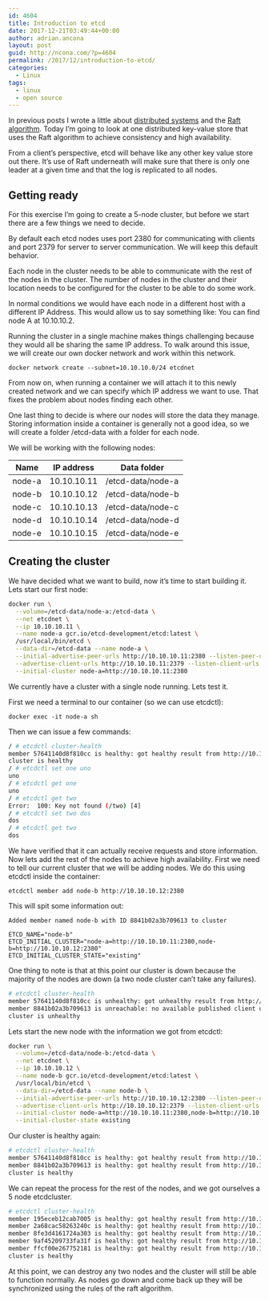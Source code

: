 ```yaml
---
id: 4604
title: Introduction to etcd
date: 2017-12-21T03:49:44+00:00
author: adrian.ancona
layout: post
guid: http://ncona.com/?p=4604
permalink: /2017/12/introduction-to-etcd/
categories:
  - Linux
tags:
  - linux
  - open source
---
```

In previous posts I wrote a little about [distributed systems](http://ncona.com/2017/12/distributed-systems/) and the [Raft algorithm](http://ncona.com/2017/12/raft-for-reaching-consensus/). Today I&#8217;m going to look at one distributed key-value store that uses the Raft algorithm to achieve consistency and high availability.

From a client&#8217;s perspective, etcd will behave like any other key value store out there. It&#8217;s use of Raft underneath will make sure that there is only one leader at a given time and that the log is replicated to all nodes.

## Getting ready

For this exercise I&#8217;m going to create a 5-node cluster, but before we start there are a few things we need to decide.

By default each etcd nodes uses port 2380 for communicating with clients and port 2379 for server to server communication. We will keep this default behavior.

Each node in the cluster needs to be able to communicate with the rest of the nodes in the cluster. The number of nodes in the cluster and their location needs to be configured for the cluster to be able to do some work.

In normal conditions we would have each node in a different host with a different IP Address. This would allow us to say something like: You can find node A at 10.10.10.2.

Running the cluster in a single machine makes things challenging because they would all be sharing the same IP address. To walk around this issue, we will create our own docker network and work within this network.

<!--more-->

```
docker network create --subnet=10.10.10.0/24 etcdnet
```

From now on, when running a container we will attach it to this newly created network and we can specify which IP address we want to use. That fixes the problem about nodes finding each other.

One last thing to decide is where our nodes will store the data they manage. Storing information inside a container is generally not a good idea, so we will create a folder /etcd-data with a folder for each node.

We will be working with the following nodes:

| Name   | IP address  | Data folder       |
| ------ | ----------- | ----------------- |
| node-a | 10.10.10.11 | /etcd-data/node-a |
| node-b | 10.10.10.12 | /etcd-data/node-b |
| node-c | 10.10.10.13 | /etcd-data/node-c |
| node-d | 10.10.10.14 | /etcd-data/node-d |
| node-e | 10.10.10.15 | /etcd-data/node-e |

## Creating the cluster

We have decided what we want to build, now it&#8217;s time to start building it. Lets start our first node:

```bash
docker run \
  --volume=/etcd-data/node-a:/etcd-data \
  --net etcdnet \
  --ip 10.10.10.11 \
  --name node-a gcr.io/etcd-development/etcd:latest \
  /usr/local/bin/etcd \
  --data-dir=/etcd-data --name node-a \
  --initial-advertise-peer-urls http://10.10.10.11:2380 --listen-peer-urls http://0.0.0.0:2380 \
  --advertise-client-urls http://10.10.10.11:2379 --listen-client-urls http://0.0.0.0:2379 \
  --initial-cluster node-a=http://10.10.10.11:2380
```

We currently have a cluster with a single node running. Lets test it.

First we need a terminal to our container (so we can use etcdctl):

```
docker exec -it node-a sh
```

Then we can issue a few commands:

```bash
/ # etcdctl cluster-health
member 57641140d8f810cc is healthy: got healthy result from http://10.10.10.11:2379
cluster is healthy
/ # etcdctl set one uno
uno
/ # etcdctl get one
uno
/ # etcdctl get two
Error:  100: Key not found (/two) [4]
/ # etcdctl set two dos
dos
/ # etcdctl get two
dos
```

We have verified that it can actually receive requests and store information. Now lets add the rest of the nodes to achieve high availability. First we need to tell our current cluster that we will be adding nodes. We do this using etcdctl inside the container:

```
etcdctl member add node-b http://10.10.10.12:2380
```

This will spit some information out:

```
Added member named node-b with ID 8841b02a3b709613 to cluster

ETCD_NAME="node-b"
ETCD_INITIAL_CLUSTER="node-a=http://10.10.10.11:2380,node-b=http://10.10.10.12:2380"
ETCD_INITIAL_CLUSTER_STATE="existing"
```

One thing to note is that at this point our cluster is down because the majority of the nodes are down (a two node cluster can&#8217;t take any failures).

```bash
# etcdctl cluster-health
member 57641140d8f810cc is unhealthy: got unhealthy result from http://10.10.10.11:2379
member 8841b02a3b709613 is unreachable: no available published client urls
cluster is unhealthy
```

Lets start the new node with the information we got from etcdctl:

```bash
docker run \
  --volume=/etcd-data/node-b:/etcd-data \
  --net etcdnet \
  --ip 10.10.10.12 \
  --name node-b gcr.io/etcd-development/etcd:latest \
  /usr/local/bin/etcd \
  --data-dir=/etcd-data --name node-b \
  --initial-advertise-peer-urls http://10.10.10.12:2380 --listen-peer-urls http://0.0.0.0:2380 \
  --advertise-client-urls http://10.10.10.12:2379 --listen-client-urls http://0.0.0.0:2379 \
  --initial-cluster node-a=http://10.10.10.11:2380,node-b=http://10.10.10.12:2380 \
  --initial-cluster-state existing
```

Our cluster is healthy again:

```bash
# etcdctl cluster-health
member 57641140d8f810cc is healthy: got healthy result from http://10.10.10.12:2379
member 8841b02a3b709613 is healthy: got healthy result from http://10.10.10.11:2379
cluster is healthy
```

We can repeat the process for the rest of the nodes, and we got ourselves a 5 node etcdcluster.

```bash
# etcdctl cluster-health
member 195eceb12cab7005 is healthy: got healthy result from http://10.10.10.15:2379
member 2a68cac58263240c is healthy: got healthy result from http://10.10.10.12:2379
member 8fe3d4161724a303 is healthy: got healthy result from http://10.10.10.14:2379
member 9af45209733fa31f is healthy: got healthy result from http://10.10.10.13:2379
member ffcf00e267752181 is healthy: got healthy result from http://10.10.10.11:2379
cluster is healthy
```

At this point, we can destroy any two nodes and the cluster will still be able to function normally. As nodes go down and come back up they will be synchronized using the rules of the raft algorithm.
